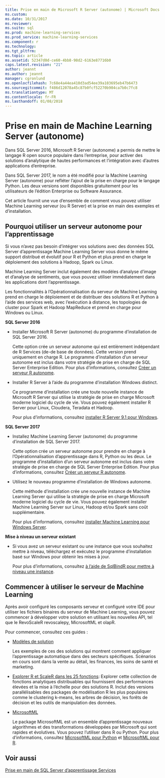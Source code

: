 ```yaml
---
title: Prise en main de Microsoft R Server (autonome) | Microsoft Docs
ms.custom: 
ms.date: 10/31/2017
ms.reviewer: 
ms.suite: sql
ms.prod: machine-learning-services
ms.prod_service: machine-learning-services
ms.component: r
ms.technology: 
ms.tgt_pltfrm: 
ms.topic: article
ms.assetid: 52347d0d-ce60-4bb8-98d2-6163e87716b0
caps.latest.revision: "21"
author: jeannt
ms.author: jeannt
manager: cgronlund
ms.openlocfilehash: 7c68e4a44ea410d3ad54ee39a103695eb47b6473
ms.sourcegitcommit: f486d12078a45c87b0fcf52270b904ca7b0c7fc8
ms.translationtype: MT
ms.contentlocale: fr-FR
ms.lasthandoff: 01/08/2018
---
```

# <a name="getting-started-with-machine-learning-server-standalone"></a>Prise en main de Machine Learning Server (autonome)
 
Dans SQL Server 2016, Microsoft R Server (autonome) a permis de mettre le langage R open source populaire dans l’entreprise, pour activer des solutions d’analytique de hautes performances et l’intégration avec d’autres applications d’entreprise.  

Dans SQL Server 2017, le nom a été modifié pour la Machine Learning Server (autonome) pour refléter l’ajout de la prise en charge pour le langage Python. Les deux versions sont disponibles gratuitement pour les utilisateurs de l’édition Enterprise ou Software Assurance.

Cet article fournit une vue d’ensemble de comment vous pouvez utiliser Machine Learning serveur (ou R Server) et la prise en main des exemples et d’installation.

## <a name="why-use-a-standalone-server-for-machine-learning"></a>Pourquoi utiliser un serveur autonome pour l’apprentissage

Si vous n’avez pas besoin d’intégrer vos solutions avec des données SQL Server d’apprentissage Machine Learning Server vous donne le même support distribué et évolutif pour R et Python et plus prend en charge le déploiement des solutions à Hadoop, Spark ou Linux.

Machine Learning Server inclut également des modèles d’analyse d’image et d’analyse de sentiments, que vous pouvez utiliser immédiatement dans les applications dont l’apprentissage.

Les fonctionnalités à l’Opérationnalisation du serveur de Machine Learning prend en charge le déploiement et de distribuer des solutions R et Python à l’aide des services web, avec l’exécution à distance, les topologies de cluster pour Spark et Hadoop MapReduce et prend en charge pour Windows ou Linux.

**SQL Server 2016**

+ Installer Microsoft R Server (autonome) du programme d’installation de SQL Server 2016.

    Cette option crée un serveur autonome qui est entièrement indépendant de R Services (de-de base de données). Cette version prend uniquement en charge R. Le programme d’installation d’un serveur autonome est inclus dans votre stratégie de prise en charge de SQL Server Enterprise Edition. Pour plus d’informations, consultez [Créer un serveur R autonome](../../advanced-analytics/r/create-a-standalone-r-server.md).

+ Installer R Server à l’aide du programme d’installation Windows distinct.

    Ce programme d’installation crée une toute nouvelle instance de Microsoft R Server qui utilise la stratégie de prise en charge Microsoft moderne logiciel du cycle de vie. Vous pouvez également installer R Server pour Linux, Cloudera, Teradata et Hadoop.
    
    Pour plus d’informations, consultez [installer R Server 9.1 pour Windows](https://docs.microsoft.com/machine-learning-server/install/r-server-install-windows).

**SQL Server 2017**

+ Installez Machine Learning Server (autonome) du programme d’installation de SQL Server 2017. 

    Cette option crée un serveur autonome pour prendre en charge à l’Opérationnalisation d’apprentissage dans R, Python ou les deux. Le programme d’installation d’un serveur autonome est inclus dans votre stratégie de prise en charge de SQL Server Enterprise Edition. Pour plus d’informations, consultez [Créer un serveur R autonome](../../advanced-analytics/r/create-a-standalone-r-server.md).  

+ Utilisez le nouveau programme d’installation de Windows autonome.

    Cette méthode d’installation crée une nouvelle instance de Machine Learning Server qui utilise la stratégie de prise en charge Microsoft moderne logiciel du cycle de vie. Vous pouvez également installer Machine Learning Server sur Linux, Hadoop et/ou Spark sans coût supplémentaire.
    
    Pour plus d’informations, consultez [installer Machine Learning pour Windows Server](https://docs.microsoft.com/machine-learning-server/install/machine-learning-server-windows-install).

**Mise à niveau un serveur existant**

+ Si vous avez un serveur existant ou une instance que vous souhaitez mettre à niveau, téléchargez et exécutez le programme d’installation basé sur Windows pour obtenir les mises à jour. 

    Pour plus d’informations, consultez [à l’aide de SqlBindR pour mettre à niveau une instance](use-sqlbindr-exe-to-upgrade-an-instance-of-sql-server.md).

## <a name="start-using-machine-learning-server"></a>Commencer à utiliser le serveur de Machine Learning

 Après avoir configuré les composants serveur et configuré votre IDE pour utiliser les fichiers binaires du serveur de Machine Learning, vous pouvez commencer à développer votre solution en utilisant les nouvelles API, tel que le RevoScaleR revoscalepy, MicrosoftML et olapR.
    
Pour commencer, consultez ces guides :

+ [Modèles de solution](https://docs.microsoft.com/machine-learning-server/r/sample-solutions)

    Les exemples de ces des solutions qui montrent comment appliquer l’apprentissage automatique dans des secteurs spécifiques. Scénarios en cours sont dans la vente au détail, les finances, les soins de santé et marketing.

+ [Explorer R et ScaleR dans les 25 fonctions](https://docs.microsoft.com/machine-learning-server/r/tutorial-r-to-revoscaler): Explorer cette collection de fonctions analytiques distribuables qui fournissent des performances élevées et la mise à l’échelle pour des solutions R. Inclut des versions parallélisables des packages de modélisation R les plus populaires comme le clustering k-means, les arbres de décision, les forêts de décision et les outils de manipulation des données.

- [MicrosoftML](https://msdn.microsoft.com/library/mt790482.aspx)

    Le package MicrosoftML est un ensemble d’apprentissage nouveaux algorithmes et des transformations développées par Microsoft qui sont rapides et évolutives. Vous pouvez l’utiliser dans R ou Python. Pour plus d’informations, consultez [MicrosoftML pour Python](https://docs.microsoft.com/machine-learning-server/python-reference/microsoftml/microsoftml-package) et [MicrosoftML pour R](https://docs.microsoft.com/machine-learning-server/r-reference/microsoftml/microsoftml-package).

## <a name="see-also"></a>Voir aussi

[Prise en main de SQL Server d’apprentissage Services](../../advanced-analytics/r/getting-started-with-sql-server-r-services.md)